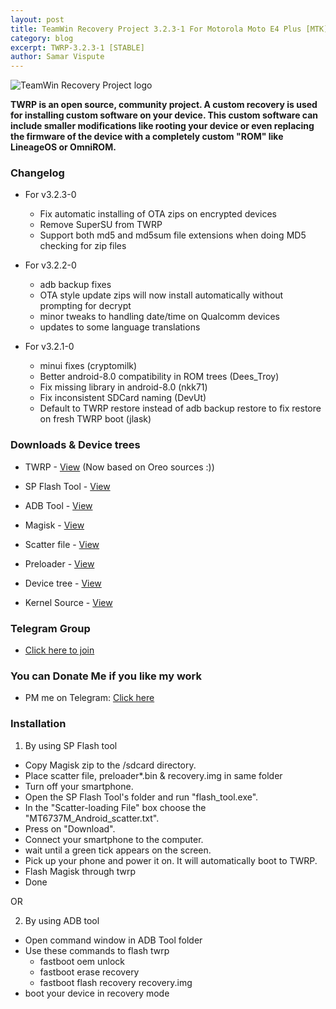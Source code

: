 ```yaml
---
layout: post
title: TeamWin Recovery Project 3.2.3-1 For Motorola Moto E4 Plus [MTK][OFFICIAL]
category: blog
excerpt: TWRP-3.2.3-1 [STABLE]
author: Samar Vispute
---
```


![TeamWin Recovery Project logo](http://samarv-121.github.io/images/twrp.png)

**TWRP is an open source, community project. A custom recovery is used for installing custom software on your device.
 This custom software can include smaller modifications like rooting your device or even replacing
 the firmware of the device with a completely custom "ROM" like LineageOS or OmniROM.**

### Changelog
* For v3.2.3-0
  * Fix automatic installing of OTA zips on encrypted devices
  * Remove SuperSU from TWRP
  * Support both md5 and md5sum file extensions when doing MD5 checking for zip files

* For v3.2.2-0
  * adb backup fixes
  * OTA style update zips will now install automatically without prompting for decrypt
  * minor tweaks to handling date/time on Qualcomm devices
  * updates to some language translations
  
* For v3.2.1-0
  * minui fixes (cryptomilk)
  * Better android-8.0 compatibility in ROM trees (Dees_Troy)
  * Fix missing library in android-8.0 (nkk71)
  * Fix inconsistent SDCard naming (DevUt)
  * Default to TWRP restore instead of adb backup restore to fix restore on fresh TWRP boot (jlask)

### Downloads & Device trees
* TWRP - [View](https://twrp.me/motorola/motorolamotoe4plus.html) (Now based on Oreo sources :))
* SP Flash Tool - [View](https://spflashtool.com/)
* ADB Tool - [View](https://goo.gl/7Y6XVn)
* Magisk - [View](https://github.com/topjohnwu/Magisk/releases/download/v16.7/Magisk-v16.7.zip)
* Scatter file - [View](https://drive.google.com/file/d/1PTc74gRFqNB-hQiLP_SGsFMSfAP07NAg)
* Preloader - [View](https://drive.google.com/open?id=1JOgt9AOwAGCcWhhonH6pzuwAqjj3BRgg)

* Device tree - [View](https://github.com/SamarV-121/android_device_motorola_nicklaus/tree/android-7.1)
* Kernel Source - [View](https://github.com/SamarV-121/android_kernel_motorola_nicklaus)

### Telegram Group
* [Click here to join](https://web.telegram.org/#/im?p=@moto_e4_plus)

### You can Donate Me if you like my work
* PM me on Telegram: [Click here](https://web.telegram.org/#/im?p=@SamarV121)

### Installation
1) By using SP Flash tool
* Copy Magisk zip to the /sdcard directory.
* Place scatter file, preloader*.bin & recovery.img in same folder
* Turn off your smartphone.
* Open the SP Flash Tool's folder and run "flash_tool.exe".
* In the "Scatter-loading File" box choose the "MT6737M_Android_scatter.txt".
* Press on "Download".
* Connect your smartphone to the computer.
* wait until a green tick appears on the screen.
* Pick up your phone and power it on. It will automatically boot to TWRP.
* Flash Magisk through twrp
* Done

OR

2) By using ADB tool
* Open command window in ADB Tool folder
* Use these commands to flash twrp
  * fastboot oem unlock
  * fastboot erase recovery 
  * fastboot flash recovery recovery.img
* boot your device in recovery mode
